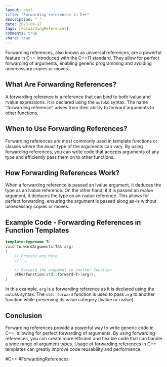 ```yaml
---
layout: post
title: "Forwarding references in C++"
description: " "
date: 2023-09-27
tags: [ForwardingReferences]
comments: true
share: true
---
```


Forwarding references, also known as universal references, are a powerful feature in C++ introduced with the C++11 standard. They allow for perfect forwarding of arguments, enabling generic programming and avoiding unnecessary copies or moves.

## What Are Forwarding References?

A forwarding reference is a reference that can bind to both lvalue and rvalue expressions. It is declared using the `auto&&` syntax. The name "forwarding reference" arises from their ability to forward arguments to other functions.

## When to Use Forwarding References?

Forwarding references are most commonly used in template functions or classes where the exact type of the arguments can vary. By using forwarding references, you can write code that accepts arguments of any type and efficiently pass them on to other functions.

## How Forwarding References Work?

When a forwarding reference is passed an lvalue argument, it deduces the type as an lvalue reference. On the other hand, if it is passed an rvalue argument, it deduces the type as an rvalue reference. This allows for perfect forwarding, ensuring the argument is passed along as-is without unnecessary copies or moves.

## Example Code - Forwarding References in Function Templates

```cpp
template<typename T>
void forwardArguments(T&& arg)
{
    // Process arg here
    // ...

    // Forward the argument to another function
    otherFunction(std::forward<T>(arg));
}
```

In this example, `arg` is a forwarding reference as it is declared using the `auto&&` syntax. The `std::forward` function is used to pass `arg` to another function while preserving its value category (lvalue or rvalue).

## Conclusion

Forwarding references provide a powerful way to write generic code in C++, allowing for perfect forwarding of arguments. By using forwarding references, you can create more efficient and flexible code that can handle a wide range of argument types. Usage of forwarding references in C++ templates can greatly improve code reusability and performance.

#C++ #ForwardingReferences